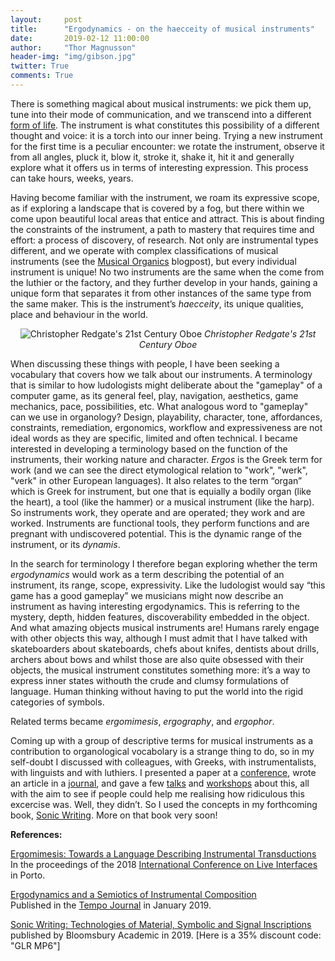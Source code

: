 ```yaml
---
layout:     post
title:      "Ergodynamics - on the haecceity of musical instruments"
date:       2019-02-12 11:00:00
author:     "Thor Magnusson"
header-img: "img/gibson.jpg"
twitter: True
comments: True
---
```


There is something magical about musical instruments: we pick them up, tune into their mode of communication, and we transcend into a different <a href="https://en.wikipedia.org/wiki/Form_of_life_(philosophy)">form of life</a>. The instrument is what constitutes this possibility of a different thought and voice: it is a torch into our inner being. Trying a new instrument for the first time is a peculiar encounter: we rotate the instrument, observe it from all angles, pluck it, blow it, stroke it, shake it, hit it and generally explore what it offers us in terms of interesting expression. This process can take hours, weeks, years.

Having become familiar with the instrument, we roam its expressive scope, as if exploring a landscape that is covered by a fog, but there within we come upon beautiful local areas that entice and attract. This is about finding the constraints of the instrument, a path to mastery that requires time and effort: a process of discovery, of research. Not only are instrumental types different, and we operate with complex classifications of musical instruments (see the <a href="http://www.sonicwriting.org/blog/musicalorganics">Musical Organics</a> blogpost), but every individual instrument is unique! No two instruments are the same when the come from the luthier or the factory, and they further develop in your hands, gaining a unique form that separates it from other instances of the same type from the same maker. This is the instrument’s <i>haecceity</i>, its unique qualities, place and behaviour in the world.

<p><center><img src="{{ site.baseurl }}/img/21oboe.jpg" alt="Christopher Redgate's 21st Century Oboe">
<span class="caption text-muted"><i>Christopher Redgate's 21st Century Oboe</i></span></center></p>

When discussing these things with people, I have been seeking a vocabulary that covers how we talk about our instruments. A terminology that is similar to how ludologists might deliberate about the "gameplay" of a computer game, as its general feel, play, navigation, aesthetics, game mechanics, pace, possibilities, etc. What analogous word to "gameplay" can we use in organology? Design, playability, character, tone, affordances, constraints, remediation, ergonomics, workflow and expressiveness are not ideal words as they are specific, limited and often technical. I became interested in developing a terminology based on the function of the instruments, their working nature and character. <i>Ergos</i> is the Greek term for work (and we can see the direct etymological relation to "work", "werk", "verk" in other European languages). It also relates to the term “organ” which is Greek for instrument, but one that is equially a bodily organ (like the heart), a tool (like the hammer) or a musical instrument (like the harp). So instruments work, they operate and are operated; they work and are worked. Instruments are functional tools, they perform functions and are pregnant with undiscovered potential. This is the dynamic range of the instrument, or its <i>dynamis</i>.

In the search for terminology I therefore began exploring whether the term <i>ergodynamics</i> would work as a term describing the potential of an instrument, its range, scope, expressivity. Like the ludologist would say “this game has a good gameplay” we musicians might now describe an instrument as having interesting ergodynamics. This is referring to the mystery, depth, hidden features, discoverability embedded in the object. And what amazing objects musical instruments are! Humans rarely engage with other objects this way, although I must admit that I have talked with skateboarders about skateboards, chefs about knifes, dentists about drills, archers about bows and whilst those are also quite obsessed with their objects, the musical instrument constitutes something more: it’s a way to express inner states withouth the crude and clumsy formulations of language. Human thinking without having to put the world into the rigid categories of symbols.

Related terms became <i>ergomimesis</i>, <i>ergography</i>, and <i>ergophor</i>. 

Coming up with a group of descriptive terms for musical instruments as a contribution to organological vocabolary is a strange thing to do, so in my self-doubt I discussed with colleagues, with Greeks, with instrumentalists, with linguists and with luthiers. I presented a paper at a <a href="http://www.liveinterfaces.org/2018/pdf/ICLI2018-Magnusson.pdf">conference</a>, wrote an article in a <a href="
https://doi.org/10.1017/S0040298218000633">journal</a>, and gave a few <a href="https://sparc.london/touch-symposium/">talks</a> and <a href="https://www.ufg.at/Archivdetail.2267+M58916929d4d.0.html">workshops</a> about this, all with the aim to see if people could help me realising how ridiculous this excercise was. Well, they didn’t. So I used the concepts in my forthcoming book, <a href="https://bloomsbury.com/uk/sonic-writing-9781501313868/">Sonic Writing</a>. More on that book very soon!

<b>References:</b>

<a href="http://www.liveinterfaces.org/2018/pdf/ICLI2018-Magnusson.pdf">Ergomimesis: Towards a Language Describing Instrumental Transductions</a>
<br>
In the proceedings of the 2018 <a href="http://www.liveinterfaces.org/2018">International Conference on Live Interfaces</a> in Porto.
<br>

<a href="https://doi.org/10.1017/S0040298218000633">Ergodynamics and a Semiotics of Instrumental Composition</a>
<br>
Published in the <a href="https://www.cambridge.org/core/journals/tempo">Tempo Journal</a> in January 2019.
<br>

<a href="https://bloomsbury.com/uk/sonic-writing-9781501313868/">Sonic Writing: Technologies of Material, Symbolic and Signal Inscriptions</a> published by Bloomsbury Academic in 2019. [Here is a 35% discount code: "GLR MP6"]

